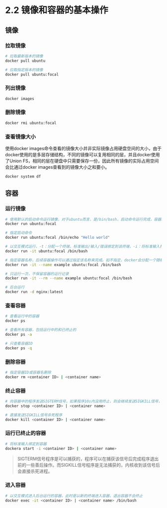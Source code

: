 # 2.2 镜像和容器的基本操作

## 镜像

### 拉取镜像

```bash
# 拉取最新版本的镜像
docker pull ubuntu

# 拉取指定版本的镜像
docker pull ubuntu:focal
```

### 列出镜像

```bash
docker images
```

### 删除镜像

```bash
docker rmi ubuntu:focal
```

### 查看镜像大小

使用docker images命令查看的镜像大小并非实际镜像占用硬盘空间的大小，由于docker使用的是多层存储结构，不同的镜像可以复用相同的层，并且docker使用了Union FS，相同的层在硬盘中只需要保存一份，因此所有镜像的实际占用空间会比通过docker images查看到的镜像大小之和要小。

```bash
docker system df
```

## 容器

### 运行镜像

```bash
# 使用默认的启动命令运行镜像，对于ubuntu而言，是/bin/bash，启动命令运行完成，容器终止
docker run ubuntu:focal

# 指定启动命令
docker run ubuntu:focal /bin/echo "Hello world"

# 以交互模式运行，-t：分配一个终端，标准输出/输入/错误绑定到该终端，-i：将标准输入打开
docker run -it ubuntu:focal /bin/bash

# 指定容器名称，后续容器操作可以通过指定该名称来完成。如不指定，docker会分配一个随机名称
docker run -it --name example ubuntu:focal /bin/bash

# 只运行一次，不保留容器的运行记录
docker run -it --rm --name example ubuntu:focal /bin/bash

# 后台运行
docker run -d nginx:latest
```

### 查看容器

```bash
# 查看运行中的容器
docker ps

# 查看所有容器，包括运行中的和已终止的
docker ps -a

# 只查看容器ID
docker ps -q
```

### 删除容器

```bash
# 指定容器ID或容器名删除
docker rm <container ID> | <container name>
```

### 终止容器

```bash
# 向容器中的程序发送SIGTERM信号，如果程序10s内没用终止，则会继续发送SIGKILL信号，直接杀死进程
docker stop <container ID> | <container name>

# 直接发送SIGKILL信号杀死程序
docker kill <container ID> | <container name>
```

### 运行已终止的容器

```bash
# 将标准输入绑定到容器
dockera start -i <container ID> | <container name>
```

> SIGTERM信号程序是可以捕获的，程序可以在捕获该信号后完成程序退出前的一些善后操作。而SIGKILL信号程序是无法捕获的，内核收到该信号后会直接杀死进程。

### 进入容器

```bash
# 以交互模式进入后台运行的容器，此时是以新的终端进入容器，退出容器不会终止
docker exec -it <container ID> | <container name> /bin/bash
```
